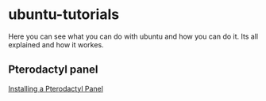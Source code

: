 # ubuntu-tutorials
Here you can see what you can do with ubuntu and how you can do it. Its all explained and how it workes.

## Pterodactyl panel
[Installing a Pterodactyl Panel](https://github.com/TexMex100/ubuntu-tutorials/edit/main/pterodactyl.md)
